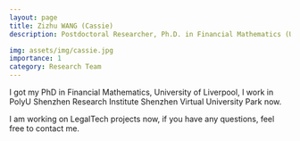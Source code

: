 ```yaml
---
layout: page
title: Zizhu WANG (Cassie)
description: Postdoctoral Researcher, Ph.D. in Financial Mathematics (University of Liverpool)

img: assets/img/cassie.jpg
importance: 1
category: Research Team
---
```


I got my PhD in Financial Mathematics, University of Liverpool, I work in PolyU Shenzhen Research Institute
Shenzhen Virtual University Park now.

I am working on LegalTech projects now, if you have any questions, feel free to contact me.






